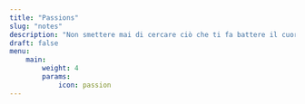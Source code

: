 ```yaml
---
title: "Passions"
slug: "notes"
description: "Non smettere mai di cercare ciò che ti fa battere il cuore. [ Steve Jobs ]"
draft: false
menu:
    main:
        weight: 4
        params: 
            icon: passion
---
```


